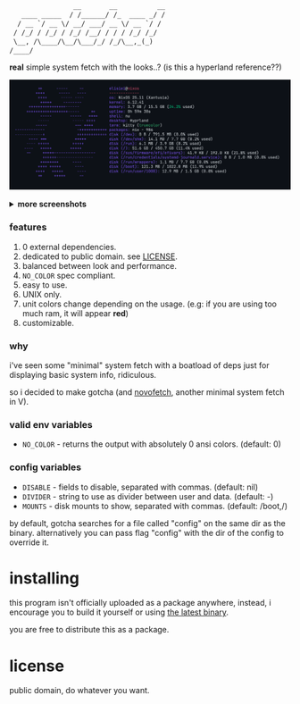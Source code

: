 ```
                __       __          __
   ____ _____  / /______/ /_  ____ _/ /
  / __ `/ __ \/ __/ ___/ __ \/ __ `/ / 
 / /_/ / /_/ / /_/ /__/ / / / /_/ /_/  
 \__, /\____/\__/\___/_/ /_/\__,_(_)   
/____/
```

**real** simple system fetch with the looks..? (is this a hyperland reference??)

![sample](/assets/nixos.png)

<details>
<summary><b>more screenshots</b></summary>
<img src="/assets/debian.png" alt="debian demo" />
<img src="/assets/arch.png" alt="arch demo" />
<img src="/assets/void.png" alt="void demo" />
<img src="/assets/gentoo.png" alt="gentoo demo" />
<img src="/assets/bazzite.png" alt="bazzite demo" />
<p>bocchi fetch by <a href="https://github.com/xknRiya">xknRiya</a></p>
<img src="/assets/custom.png" alt="bocchi" />
</details>

### features

1. 0 external dependencies.
2. dedicated to public domain. see [LICENSE](LICENSE).
3. balanced between look and performance.
4. `NO_COLOR` spec compliant.
6. easy to use.
7. UNIX only.
8. unit colors change depending on the usage. (e.g: if you are using too much ram, it will appear **red**)
9. customizable.

### why

i've seen some "minimal" system fetch with a boatload of deps
just for displaying basic system info, ridiculous.

so i decided to make gotcha (and [novofetch](https://github.com/yehorovye/novofetch), another minimal
system fetch in V).

### valid env variables

* `NO_COLOR` - returns the output with absolutely 0 ansi colors. (default: 0)

### config variables

* `DISABLE` - fields to disable, separated with commas. (default: nil)
* `DIVIDER` - string to use as divider between user and data. (default: -)
* `MOUNTS` - disk mounts to show, separated with commas. (default: /boot,/)

by default, gotcha searches for a file called "config" on the same dir as the binary.
alternatively you can pass flag "config" with the dir of the config to override it.

# installing

this program isn't officially uploaded as a package anywhere,
instead, i encourage you to build it yourself or using
[the latest binary](https://github.com/yehorovye/gotcha/releases).

you are free to distribute this as a package.

# license

public domain, do whatever you want.
